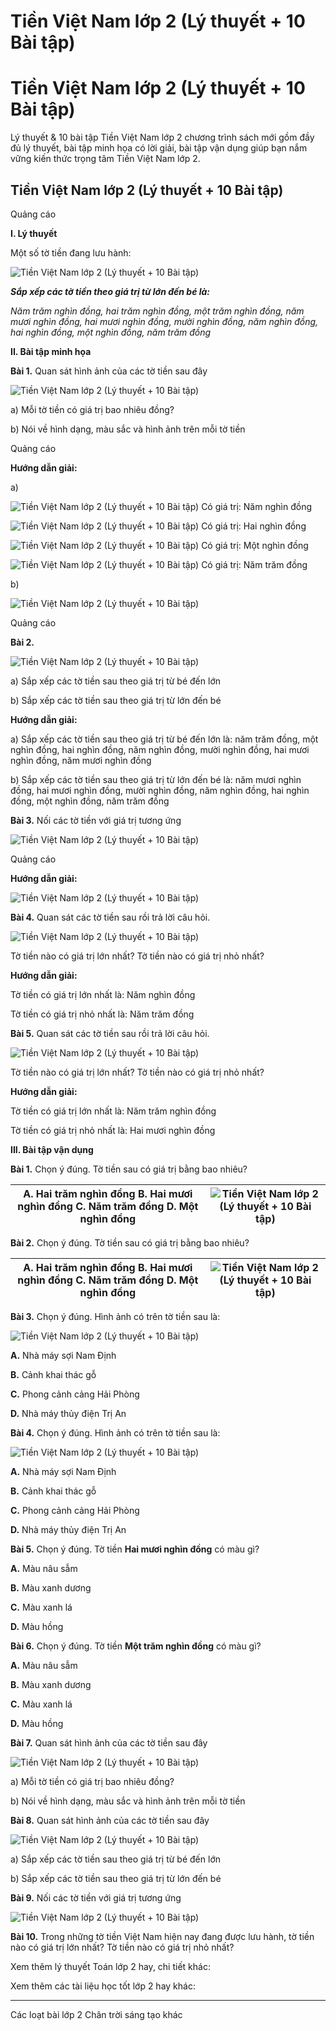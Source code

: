 # Tiền Việt Nam lớp 2 (Lý thuyết + 10 Bài tập)

# Tiền Việt Nam lớp 2 (Lý thuyết + 10 Bài tập)

Lý thuyết & 10 bài tập Tiền Việt Nam lớp 2 chương trình sách mới gồm đầy đủ lý thuyết, bài tập minh họa có lời giải, bài tập vận dụng giúp bạn nắm vững kiến thức trọng tâm Tiền Việt Nam lớp 2.

## Tiền Việt Nam lớp 2 (Lý thuyết + 10 Bài tập)

Quảng cáo

**I. Lý thuyết**

Một số tờ tiền đang lưu hành:

![Tiền Việt Nam lớp 2 \(Lý thuyết + 10 Bài tập\)](https://vietjack.com/toan-2-chan-troi/images/ly-thuyet-tien-viet-nam-235915.PNG)

**_Sắp xếp các tờ tiền theo giá trị từ lớn đến bé là:_**

_Năm trăm nghìn đồng, hai trăm nghìn đồng, một trăm nghìn đồng, năm mươi nghìn đồng, hai mươi nghìn đồng, mười nghìn đồng, năm nghìn đồng, hai nghìn đồng, một nghìn đồng, năm trăm đồng_

**II. Bài tập minh họa**

**Bài 1.** Quan sát hình ảnh của các tờ tiền sau đây

![Tiền Việt Nam lớp 2 \(Lý thuyết + 10 Bài tập\)](https://vietjack.com/toan-2-chan-troi/images/ly-thuyet-tien-viet-nam-235916.PNG)

a) Mỗi tờ tiền có giá trị bao nhiêu đồng?

b) Nói về hình dạng, màu sắc và hình ảnh trên mỗi tờ tiền

Quảng cáo

**Hướng dẫn giải:**

a) 

![Tiền Việt Nam lớp 2 \(Lý thuyết + 10 Bài tập\)](https://vietjack.com/toan-2-chan-troi/images/ly-thuyet-tien-viet-nam-235917.PNG) Có giá trị: Năm nghìn đồng

![Tiền Việt Nam lớp 2 \(Lý thuyết + 10 Bài tập\)](https://vietjack.com/toan-2-chan-troi/images/ly-thuyet-tien-viet-nam-235918.PNG) Có giá trị: Hai nghìn đồng

![Tiền Việt Nam lớp 2 \(Lý thuyết + 10 Bài tập\)](https://vietjack.com/toan-2-chan-troi/images/ly-thuyet-tien-viet-nam-235919.PNG) Có giá trị: Một nghìn đồng

![Tiền Việt Nam lớp 2 \(Lý thuyết + 10 Bài tập\)](https://vietjack.com/toan-2-chan-troi/images/ly-thuyet-tien-viet-nam-235920.PNG) Có giá trị: Năm trăm đồng

b)

![Tiền Việt Nam lớp 2 \(Lý thuyết + 10 Bài tập\)](https://vietjack.com/toan-2-chan-troi/images/ly-thuyet-tien-viet-nam-235921.PNG)

Quảng cáo

**Bài 2.**

![Tiền Việt Nam lớp 2 \(Lý thuyết + 10 Bài tập\)](https://vietjack.com/toan-2-chan-troi/images/ly-thuyet-tien-viet-nam-235922.PNG)

a) Sắp xếp các tờ tiền sau theo giá trị từ bé đến lớn

b) Sắp xếp các tờ tiền sau theo giá trị từ lớn đến bé

**Hướng dẫn giải:**

a) Sắp xếp các tờ tiền sau theo giá trị từ bé đến lớn là: năm trăm đồng, một nghìn đồng, hai nghìn đồng, năm nghìn đồng, mười nghìn đồng, hai mươi nghìn đồng, năm mươi nghìn đồng

b) Sắp xếp các tờ tiền sau theo giá trị từ lớn đến bé là: năm mươi nghìn đồng, hai mươi nghìn đồng, mười nghìn đồng, năm nghìn đồng, hai nghìn đồng, một nghìn đồng, năm trăm đồng

**Bài 3.** Nối các tờ tiền với giá trị tương ứng

![Tiền Việt Nam lớp 2 \(Lý thuyết + 10 Bài tập\)](https://vietjack.com/toan-2-chan-troi/images/ly-thuyet-tien-viet-nam-235923.PNG)

Quảng cáo

**Hướng dẫn giải:**

![Tiền Việt Nam lớp 2 \(Lý thuyết + 10 Bài tập\)](https://vietjack.com/toan-2-chan-troi/images/ly-thuyet-tien-viet-nam-235925.PNG)

**Bài 4.** Quan sát các tờ tiền sau rồi trả lời câu hỏi.

![Tiền Việt Nam lớp 2 \(Lý thuyết + 10 Bài tập\)](https://vietjack.com/toan-2-chan-troi/images/ly-thuyet-tien-viet-nam-235926.PNG)

Tờ tiền nào có giá trị lớn nhất? Tờ tiền nào có giá trị nhỏ nhất?

**Hướng dẫn giải:**

Tờ tiền có giá trị lớn nhất là: Năm nghìn đồng

Tờ tiền có giá trị nhỏ nhất là: Năm trăm đồng

**Bài 5.** Quan sát các tờ tiền sau rồi trả lời câu hỏi.

![Tiền Việt Nam lớp 2 \(Lý thuyết + 10 Bài tập\)](https://vietjack.com/toan-2-chan-troi/images/ly-thuyet-tien-viet-nam-235927.PNG)

Tờ tiền nào có giá trị lớn nhất? Tờ tiền nào có giá trị nhỏ nhất?

**Hướng dẫn giải:**

Tờ tiền có giá trị lớn nhất là: Năm trăm nghìn đồng

Tờ tiền có giá trị nhỏ nhất là: Hai mươi nghìn đồng

**III. Bài tập vận dụng**

**Bài 1.** Chọn ý đúng. Tờ tiền sau có giá trị bằng bao nhiêu?

**A.** Hai trăm nghìn đồng **B.** Hai mươi nghìn đồng **C.** Năm trăm đồng  **D.** Một nghìn đồng | ![Tiền Việt Nam lớp 2 \(Lý thuyết + 10 Bài tập\)](https://vietjack.com/toan-2-chan-troi/images/ly-thuyet-tien-viet-nam-235928.PNG)  
---|---  
  
**Bài 2.** Chọn ý đúng. Tờ tiền sau có giá trị bằng bao nhiêu?

**A.** Hai trăm nghìn đồng **B.** Hai mươi nghìn đồng **C.** Năm trăm đồng  **D.** Một nghìn đồng | ![Tiền Việt Nam lớp 2 \(Lý thuyết + 10 Bài tập\)](https://vietjack.com/toan-2-chan-troi/images/ly-thuyet-tien-viet-nam-235929.PNG)  
---|---  
  
**Bài 3.** Chọn ý đúng. Hình ảnh có trên tờ tiền sau là: 

![Tiền Việt Nam lớp 2 \(Lý thuyết + 10 Bài tập\)](https://vietjack.com/toan-2-chan-troi/images/ly-thuyet-tien-viet-nam-235930.PNG)

**A.** Nhà máy sợi Nam Định

**B.** Cảnh khai thác gỗ

**C.** Phong cảnh cảng Hải Phòng

**D.** Nhà máy thủy điện Trị An

**Bài 4.** Chọn ý đúng. Hình ảnh có trên tờ tiền sau là: 

![Tiền Việt Nam lớp 2 \(Lý thuyết + 10 Bài tập\)](https://vietjack.com/toan-2-chan-troi/images/ly-thuyet-tien-viet-nam-235931.PNG)

**A.** Nhà máy sợi Nam Định

**B.** Cảnh khai thác gỗ

**C.** Phong cảnh cảng Hải Phòng

**D.** Nhà máy thủy điện Trị An

**Bài 5.** Chọn ý đúng. Tờ tiền **Hai mươi nghìn đồng** có màu gì?

**A.** Màu nâu sẫm

**B.** Màu xanh dương 

**C.** Màu xanh lá

**D.** Màu hồng

**Bài 6.** Chọn ý đúng. Tờ tiền **Một trăm nghìn đồng** có màu gì?

**A.** Màu nâu sẫm

**B.** Màu xanh dương 

**C.** Màu xanh lá

**D.** Màu hồng

**Bài 7.** Quan sát hình ảnh của các tờ tiền sau đây

![Tiền Việt Nam lớp 2 \(Lý thuyết + 10 Bài tập\)](https://vietjack.com/toan-2-chan-troi/images/ly-thuyet-tien-viet-nam-235932.PNG)

a) Mỗi tờ tiền có giá trị bao nhiêu đồng?

b) Nói về hình dạng, màu sắc và hình ảnh trên mỗi tờ tiền

**Bài 8.** Quan sát hình ảnh của các tờ tiền sau đây

![Tiền Việt Nam lớp 2 \(Lý thuyết + 10 Bài tập\)](https://vietjack.com/toan-2-chan-troi/images/ly-thuyet-tien-viet-nam-235933.PNG)

a) Sắp xếp các tờ tiền sau theo giá trị từ bé đến lớn

b) Sắp xếp các tờ tiền sau theo giá trị từ lớn đến bé

**Bài 9.** Nối các tờ tiền với giá trị tương ứng

![Tiền Việt Nam lớp 2 \(Lý thuyết + 10 Bài tập\)](https://vietjack.com/toan-2-chan-troi/images/ly-thuyet-tien-viet-nam-235934.PNG)

**Bài 10.** Trong những tờ tiền Việt Nam hiện nay đang được lưu hành, tờ tiền nào có giá trị lớn nhất? Tờ tiền nào có giá trị nhỏ nhất?

Xem thêm lý thuyết Toán lớp 2 hay, chi tiết khác:

Xem thêm các tài liệu học tốt lớp 2 hay khác:

* * *

Các loạt bài lớp 2 Chân trời sáng tạo khác
